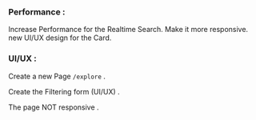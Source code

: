 ### Performance :

Increase Performance for the Realtime Search.
Make it more responsive.
new UI/UX design for the Card.

### UI/UX :

Create a new Page `/explore` .

Create the Filtering form (UI/UX) .

The page NOT responsive .
